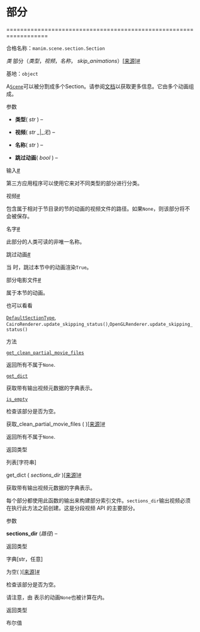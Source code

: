 # 部分
==================================================================

合格名称：`manim.scene.section.Section`

_类_ 部分（_类型_，_视频_，_名称_， _skip_animations_）[\[来源\]](../_modules/manim/scene/section.html#Section)[#](#manim.scene.section.Section "此定义的固定链接")

基地：`object`

A[`Scene`](manim.scene.scene.Scene.html#manim.scene.scene.Scene "手动场景.场景.场景")可以被分割成多个Section。请参阅[文档](../tutorials/output_and_config.html)以获取更多信息。它由多个动画组成。

参数

*   **类型**( _str_ ) –
    
*   **视频**( _str_ _|__无_) –
    
*   **名称**( _str_ ) –
    
*   **跳过动画**( _bool_ ) –
    

输入[#](#manim.scene.section.Section.type "此定义的固定链接")

第三方应用程序可以使用它来对不同类型的部分进行分类。

视频[#](#manim.scene.section.Section.video "此定义的固定链接")

包含属于相对于节目录的节的动画的视频文件的路径。如果`None`，则该部分将不会被保存。

名字[#](#manim.scene.section.Section.name "此定义的固定链接")

此部分的人类可读的非唯一名称。

跳过动画[#](#manim.scene.section.Section.skip_animations "此定义的固定链接")

当 时，跳过本节中的动画渲染`True`。

部分电影文件[#](#manim.scene.section.Section.partial_movie_files "此定义的固定链接")

属于本节的动画。

也可以看看

[`DefaultSectionType`](manim.scene.section.DefaultSectionType.html#manim.scene.section.DefaultSectionType "manim.scene.section.DefaultSectionType"), `CairoRenderer.update_skipping_status()`,`OpenGLRenderer.update_skipping_status()`

方法

  

[`get_clean_partial_movie_files`](#manim.scene.section.Section.get_clean_partial_movie_files "manim.scene.section.Section.get_clean_partial_movie_files")

返回所有不属于`None`.

[`get_dict`](#manim.scene.section.Section.get_dict "manim.scene.section.Section.get_dict")

获取带有输出视频元数据的字典表示。

[`is_empty`](#manim.scene.section.Section.is_empty "manim.scene.section.Section.is_empty")

检查该部分是否为空。

获取\_clean\_partial\_movie\_files ( )[\[来源\]](../_modules/manim/scene/section.html#Section.get_clean_partial_movie_files)[#](#manim.scene.section.Section.get_clean_partial_movie_files "此定义的固定链接")

返回所有不属于`None`.

返回类型

列表\[字符串\]

get_dict ( _sections_dir_ )[\[来源\]](../_modules/manim/scene/section.html#Section.get_dict)[#](#manim.scene.section.Section.get_dict "此定义的固定链接")

获取带有输出视频元数据的字典表示。

每个部分都使用此函数的输出来构建部分索引文件。`sections_dir`输出视频必须在执行此方法之前创建。这是分段视频 API 的主要部分。

参数

**sections_dir** (_路径_) –

返回类型

字典\[str，任意\]

为空( )[\[来源\]](../_modules/manim/scene/section.html#Section.is_empty)[#](#manim.scene.section.Section.is_empty "此定义的固定链接")

检查该部分是否为空。

请注意，由 表示的动画`None`也被计算在内。

返回类型

布尔值